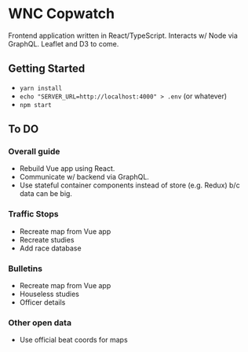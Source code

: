 # WNC Copwatch
Frontend application written in React/TypeScript. Interacts w/ Node via GraphQL. Leaflet and D3 to come.

## Getting Started
* `yarn install`
* `echo "SERVER_URL=http://localhost:4000" > .env` (or whatever)
* `npm start`

## To DO

### Overall guide
* Rebuild Vue app using React.
* Communicate w/ backend via GraphQL.
* Use stateful container components instead of store (e.g. Redux) b/c data can be big.

### Traffic Stops
* Recreate map from Vue app
* Recreate studies
* Add race database

### Bulletins
* Recreate map from Vue app
* Houseless studies
* Officer details

### Other open data
* Use official beat coords for maps
